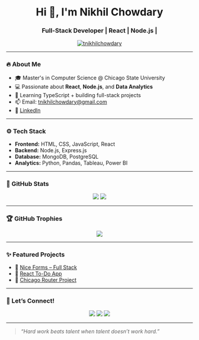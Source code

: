 <h1 align="center">Hi 👋, I'm Nikhil Chowdary</h1>
<h3 align="center">Full-Stack Developer | React | Node.js |</h3>

<p align="center">
  <a href="https://github.com/tnikhilchowdary">
    <img src="https://komarev.com/ghpvc/?username=tnikhilchowdary&label=Profile%20views&color=0e75b6&style=flat" alt="tnikhilchowdary" />
  </a>
</p>

---

### 🔥 About Me

- 🎓 Master's in Computer Science @ Chicago State University  
- 💻 Passionate about **React**, **Node.js**, and **Data Analytics**
- 🌱 Learning TypeScript + building full-stack projects
- 📫 Email: [tnikhilchowdary@gmail.com](mailto:tnikhilchowdary@gmail.com)
- 🔗 [LinkedIn](https://linkedin.com/in/t-nikhil-chowdary)

---

### ⚙️ Tech Stack

- **Frontend:** HTML, CSS, JavaScript, React
- **Backend:** Node.js, Express.js
- **Database:** MongoDB, PostgreSQL
- **Analytics:** Python, Pandas, Tableau, Power BI

---

### 🚀 GitHub Stats

<p align="center">
  <img src="https://github-readme-stats.vercel.app/api?username=tnikhilchowdary&show_icons=true&theme=github_dark"/>
  <img src="https://github-readme-stats.vercel.app/api/top-langs/?username=tnikhilchowdary&layout=compact&theme=github_dark"/>
</p>

---

### 🏆 GitHub Trophies

<p align="center">
  <img src="https://github-profile-trophy.vercel.app/?username=tnikhilchowdary&theme=onedark&column=7&no-frame=true&no-bg=true&margin-w=10&margin-h=15" />
</p>

---

### ✨ Featured Projects

- 🔗 [Nice Forms – Full Stack](https://github.com/tnikhilchowdary/forms)
- 🔗 [React To-Do App](https://github.com/tnikhilchowdary/ToDoList)
- 🔗 [Chicago Router Project](https://github.com/tnikhilchowdary/Chicago-basic-router)

---

### 📩 Let’s Connect!

<p align="center">
  <a href="mailto:tnikhilchowdary@gmail.com"><img src="https://img.shields.io/badge/Email-D14836?style=for-the-badge&logo=gmail&logoColor=white"/></a>
  <a href="https://linkedin.com/in/t-nikhil-chowdary"><img src="https://img.shields.io/badge/LinkedIn-blue?style=for-the-badge&logo=linkedin&logoColor=white"/></a>
  <a href="https://github.com/tnikhilchowdary"><img src="https://img.shields.io/badge/GitHub-100000?style=for-the-badge&logo=github&logoColor=white"/></a>
</p>

---

> *“Hard work beats talent when talent doesn’t work hard.”*

